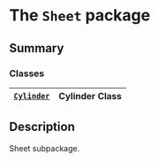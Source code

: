 # The `Sheet` package

## Summary

### Classes

| [`Cylinder`](Cylinder.md#Cylinder)   | Cylinder Class   |
|--------------------------------------|------------------|

## Description

Sheet subpackage.

<!-- !! processed by numpydoc !! -->

